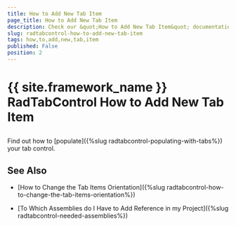 ```yaml
---
title: How to Add New Tab Item
page_title: How to Add New Tab Item
description: Check our &quot;How to Add New Tab Item&quot; documentation article for the RadTabControl {{ site.framework_name }} control.
slug: radtabcontrol-how-to-add-new-tab-item
tags: how,to,add,new,tab,item
published: False
position: 2
---
```


# {{ site.framework_name }} RadTabControl How to Add New Tab Item



## 

Find out how to [populate]({%slug radtabcontrol-populating-with-tabs%}) your tab control.
        

## See Also

 * [How to Change the Tab Items Orientation]({%slug radtabcontrol-how-to-change-the-tab-items-orientation%})

 * [To Which Assemblies do I Have to Add Reference in my Project]({%slug radtabcontrol-needed-assemblies%})
